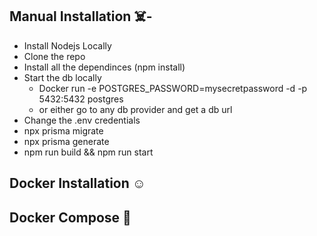## Manual Installation ☠️-
 - Install Nodejs Locally
 - Clone the repo 
 - Install all the dependinces (npm install)
 - Start the db locally
    - Docker run -e POSTGRES_PASSWORD=mysecretpassword -d -p 5432:5432 postgres 
    - or either go to any db provider and get a db url 
 - Change the .env credentials 
 - npx prisma migrate 
 - npx prisma generate
 - npm run build && npm run start


## Docker Installation ☺️ 

## Docker Compose 🥹